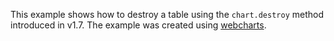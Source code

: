 This example shows how to destroy a table using the `chart.destroy` method introduced in v1.7. The example was created using [webcharts](https://github.com/RhoInc/Webcharts/).